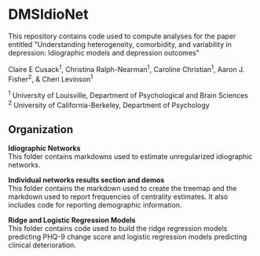 # DMSIdioNet

This repository contains code used to compute analyses for the paper entitled "Understanding heterogeneity, comorbidity, and variability in depression: Idiographic models and depression outcomes"

Claire E Cusack<sup>1</sup>, Christina Ralph-Nearman<sup>1</sup>, Caroline Christian<sup>1</sup>, Aaron J. Fisher<sup>2</sup>, & Cheri Levinson<sup>1</sup>

<sup>1</sup> University of Louisville, Department of Psychological and Brain Sciences     
<sup>2</sup> University of California-Berkeley, Department of Psychology

## Organization

**Idiographic Networks**    
This folder contains markdowns used to estimate unregularized idiographic networks.    

**Individual networks results section and demos**    
This folder contains the markdown used to create the treemap and the markdown used to report frequencies of centrality estimates. It also includes code for reporting demographic information.    

**Ridge and Logistic Regression Models**    
This folder contains code used to build the ridge regression models predicting PHQ-9 change score and logistic regression models predicting clinical deterioration.